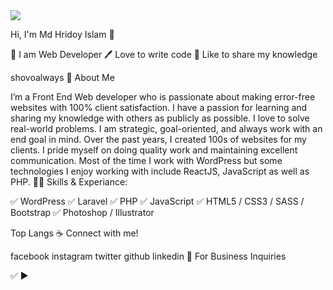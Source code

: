 <img src="https://arkasoft-buckets.s3.us-east-2.amazonaws.com/uploads/2021/01/header_banner-6.jpg">

Hi, I'm Md Hridoy Islam 👋

👑 I am Web Developer
🖊️ Love to write code
🎤 Like to share my knowledge

shovoalways
🚀 About Me

I’m a Front End Web developer who is passionate about making error-free websites with 100% client satisfaction. I have a passion for learning and sharing my knowledge with others as publicly as possible. I love to solve real-world problems. I am strategic, goal-oriented, and always work with an end goal in mind. Over the past years, I created 100s of websites for my clients. I pride myself on doing quality work and maintaining excellent communication. Most of the time I work with WordPress but some technologies I enjoy working with include ReactJS, JavaScript as well as PHP.
👨‍💻 Skills & Experiance:

✅ WordPress
✅ Laravel
✅ PHP
✅ JavaScript
✅ HTML5 / CSS3 / SASS / Bootstrap
✅ Photoshop / Illustrator

Top Langs
☕ Connect with me!

facebook instagram twitter github linkedin
📧 For Business Inquiries

✅ ► 
